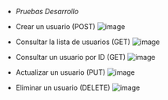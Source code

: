 - *Pruebas Desarrollo*

- Crear un usuario (POST)
![image](https://github.com/user-attachments/assets/dc8e892b-30a6-4ec4-a3e5-d360decaa850)

- Consultar la lista de usuarios (GET)
![image](https://github.com/user-attachments/assets/7b355055-0df0-445e-9adc-1390083aa14a)

- Consultar un usuario por ID (GET)
![image](https://github.com/user-attachments/assets/d9964d7f-bf6b-49fe-bd94-9f2ede59107c)

- Actualizar un usuario (PUT)
![image](https://github.com/user-attachments/assets/e2e6a718-0a13-4019-a30d-4be5430645d6)

- Eliminar un usuario (DELETE)
![image](https://github.com/user-attachments/assets/213285c9-6fd5-4fe0-b7fa-97a16fb9cd9c)
